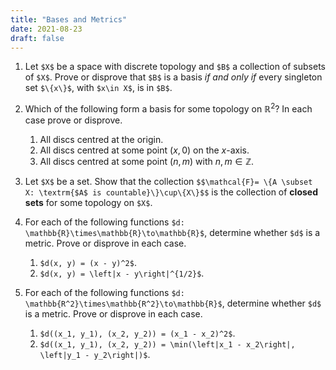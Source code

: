 ```yaml
---
title: "Bases and Metrics"
date: 2021-08-23
draft: false
---
```


1. Let `$X$` be a space with discrete topology and `$B$` a collection of subsets of `$X$`. Prove or disprove that  `$B$` is a basis _if and only if_ every singleton set `$\{x\}$`, with `$x\in X$`, is in `$B$`.

2. Which of the following form a basis for some topology on $\mathbb{R}^2$? In each case prove or disprove.
    1. All discs centred at the origin.
    2. All discs centred at some point $(x, 0)$ on the $x$-axis.
    3. All discs centred at some point $(n,m)$ with $n, m\in\mathbb{Z}$.

3. Let `$X$` be a set. Show that the collection `$$\mathcal{F}= \{A \subset X: \textrm{$A$ is countable}\}\cup\{X\}$$` is the collection of __closed sets__ for some topology on `$X$`.

4. For each of the following functions `$d: \mathbb{R}\times\mathbb{R}\to\mathbb{R}$`, determine whether `$d$` is a metric. Prove or disprove in each case.
    1. `$d(x, y) = (x - y)^2$`.
    2. `$d(x, y) = \left|x - y\right|^{1/2}$`.

5. For each of the following functions `$d: \mathbb{R^2}\times\mathbb{R^2}\to\mathbb{R}$`, determine whether `$d$` is a metric. Prove or disprove in each case.
    1. `$d((x_1, y_1), (x_2, y_2)) = (x_1 - x_2)^2$`.
    2. `$d((x_1, y_1), (x_2, y_2)) = \min(\left|x_1 - x_2\right|, \left|y_1 - y_2\right|)$`.
